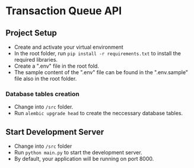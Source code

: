 # Transaction Queue API

## Project Setup

- Create and activate your virtual environment
- In the root folder, run `pip install -r requirements.txt` to install the required libraries.
- Create a ".env" file in the root fold.
- The sample content of the ".env" file can be found in the ".env.sample" file also in the root folder.

### Database tables creation

- Change into `/src` folder.
- Run `alembic upgrade head` to create the neccessary database tables.

## Start Development Server

- Change into `/src` folder
- Run `python main.py` to start the development server.
- By default, your application will be running on port 8000.

